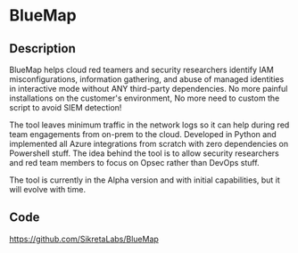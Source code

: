 # BlueMap

## Description
BlueMap helps cloud red teamers and security researchers identify IAM misconfigurations, information gathering, and abuse of managed identities in interactive mode without ANY third-party dependencies. No more painful installations on the customer's environment, No more need to custom the script to avoid SIEM detection!

The tool leaves minimum traffic in the network logs so it can help during red team engagements from on-prem to the cloud. Developed in Python and implemented all Azure integrations from scratch with zero dependencies on Powershell stuff. The idea behind the tool is to allow security researchers and red team members to focus on Opsec rather than DevOps stuff.

The tool is currently in the Alpha version and with initial capabilities, but it will evolve with time.

## Code
https://github.com/SikretaLabs/BlueMap
